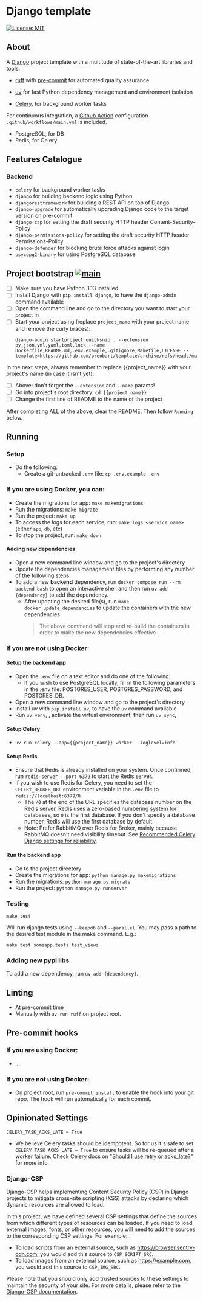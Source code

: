 # Django template

[![License: MIT](https://img.shields.io/github/license/vintasoftware/django-react-boilerplate.svg)](LICENSE)

## About

A [Django](https://www.djangoproject.com/) project template with a multitude of state-of-the-art libraries and tools:

-   [ruff](https://github.com/astral-sh/ruff) with [pre-commit](https://pre-commit.com/) for automated quality assurance

-   [uv](https://github.com/astral-sh/uv) for fast Python dependency management and environment isolation

-   [Celery](https://docs.celeryq.dev/en/stable/), for background worker tasks

For continuous integration, a [Github Action](https://github.com/features/actions) configuration `.github/workflows/main.yml` is included.

-   PostgreSQL, for DB
-   Redis, for Celery

## Features Catalogue

### Backend

-   `celery` for background worker tasks
-   `django` for building backend logic using Python
-   `djangorestframework` for building a REST API on top of Django
-   `django-upgrade` for automatically upgrading Django code to the target version on pre-commit
-   `django-csp` for setting the draft security HTTP header Content-Security-Policy
-   `django-permissions-policy` for setting the draft security HTTP header Permissions-Policy
-   `django-defender` for blocking brute force attacks against login
-   `psycopg2-binary` for using PostgreSQL database

## Project bootstrap [![main](https://github.com/preobart/template/actions/workflows/main.yml/badge.svg)](https://github.com/preobart/template/actions/workflows/main.yml) 

-   [ ] Make sure you have Python 3.13 installed
-   [ ] Install Django with `pip install django`, to have the `django-admin` command available
-   [ ] Open the command line and go to the directory you want to start your project in
-   [ ] Start your project using (replace `project_name` with your project name and remove the curly braces):
    ```
    django-admin startproject quicksnip . --extension py,json,yml,yaml,toml,lock --name Dockerfile,README.md,.env.example,.gitignore,Makefile,LICENSE --template=https://github.com/preobart/template/archive/refs/heads/main.zip
    ```
In the next steps, always remember to replace {{project_name}} with your project's name (in case it isn't yet):
-   [ ] Above: don't forget the `--extension` and `--name` params!
-   [ ] Go into project's root directory: `cd {{project_name}}`
-   [ ] Change the first line of README to the name of the project

After completing ALL of the above, clear the README. Then follow `Running` below.

## Running

### Setup

-   Do the following:
    -   Create a git-untracked `.env` file:
        `cp .env.example .env`

### If you are using Docker, you can:

-   Create the migrations for app:
    `make makemigrations`
-   Run the migrations:
    `make migrate`
-   Run the project:
    `make up`
-   To access the logs for each service, run:
    `make logs <service name>` (either `app`, `db`, etc)
-   To stop the project, run:
    `make down`

#### Adding new dependencies

-   Open a new command line window and go to the project's directory
-   Update the dependencies management files by performing any number of the following steps:
-   To add a new **backend** dependency, run `docker compose run --rm backend bash` to open an interactive shell and then run `uv add {dependency}` to add the dependency. 
    -   After updating the desired file(s), run `make docker_update_dependencies` to update the containers with the new dependencies
        > The above command will stop and re-build the containers in order to make the new dependencies effective


### If you are not using Docker:

#### Setup the backend app

-   Open the `.env` file on a text editor and do one of the following:
    -   If you wish to use PostgreSQL locally, fill in the following parameters in the .env file: POSTGRES_USER, POSTGRES_PASSWORD, and POSTGRES_DB.
-   Open a new command line window and go to the project's directory
-   Install uv with `pip install uv`, to have the `uv` command available
-   Run `uv venv`, , activate the virtual environment, then run `uv sync`, 

#### Setup Celery

-   `uv run celery --app={{project_name}} worker --loglevel=info`


#### Setup Redis

-   Ensure that Redis is already installed on your system. Once confirmed, run `redis-server --port 6379` to start the Redis server.
-   If you wish to use Redis for Celery, you need to set the `CELERY_BROKER_URL` environment variable in the `.env` file to `redis://localhost:6379/0`.
    -   The `/0` at the end of the URL specifies the database number on the Redis server. Redis uses a zero-based numbering system for databases, so `0` is the first database. If you don't specify a database number, Redis will use the first database by default.
    -   Note: Prefer RabbitMQ over Redis for Broker, mainly because RabbitMQ doesn't need visibility timeout. See [Recommended Celery Django settings for reliability](https://gist.github.com/fjsj/da41321ac96cf28a96235cb20e7236f6).

#### Run the backend app

-   Go to the project directory
-   Create the migrations for app:
    `python manage.py makemigrations`
-   Run the migrations:
    `python manage.py migrate`
-   Run the project:
    `python manage.py runserver`

### Testing

`make test`

Will run django tests using `--keepdb` and `--parallel`. You may pass a path to the desired test module in the make command. E.g.:

`make test someapp.tests.test_views`

### Adding new pypi libs

To add a new dependency, run `uv add {dependency}`.

## Linting

-   At pre-commit time
-   Manually with `uv run ruff` on project root.

## Pre-commit hooks

### If you are using Docker:

-  ...

### If you are not using Docker:

-   On project root, run `pre-commit install` to enable the hook into your git repo. The hook will run automatically for each commit.

## Opinionated Settings

`CELERY_TASK_ACKS_LATE = True`

- We believe Celery tasks should be idempotent. So for us it's safe to set `CELERY_TASK_ACKS_LATE = True` to ensure tasks will be re-queued after a worker failure. Check Celery docs on ["Should I use retry or acks_late?"](https://docs.celeryq.dev/en/stable/faq.html#faq-acks-late-vs-retry) for more info.

### Django-CSP

Django-CSP helps implementing Content Security Policy (CSP) in Django projects to mitigate cross-site scripting (XSS) attacks by declaring which dynamic resources are allowed to load.

In this project, we have defined several CSP settings that define the sources from which different types of resources can be loaded. If you need to load external images, fonts, or other resources, you will need to add the sources to the corresponding CSP settings. For example:
- To load scripts from an external source, such as https://browser.sentry-cdn.com, you would add this source to `CSP_SCRIPT_SRC`.
- To load images from an external source, such as https://example.com, you would add this source to `CSP_IMG_SRC`.

Please note that you should only add trusted sources to these settings to maintain the security of your site. For more details, please refer to the [Django-CSP documentation](https://django-csp.readthedocs.io/en/latest/).
